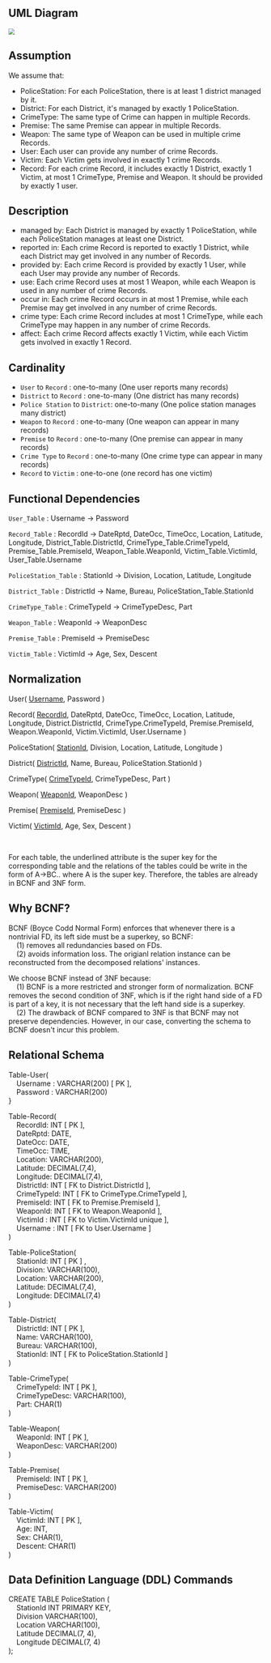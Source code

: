 ## UML Diagram

<img src="./fig/UML.png" style="zoom: 75%;" />

## Assumption

We assume that:

+ PoliceStation: For each PoliceStation, there is at least 1 district managed by it.
+ District: For each District, it's managed by exactly 1 PoliceStation.
+ CrimeType: The same type of Crime can happen in multiple Records.
+ Premise: The same Premise can appear in multiple Records.
+ Weapon: The same type of Weapon can be used in multiple crime Records.
+ User: Each user can provide any number of crime Records.
+ Victim: Each Victim gets involved in exactly 1 crime Records.
+ Record: For each crime Record, it includes exactly 1 District, exactly 1 Victim, at most 1 CrimeType, Premise and Weapon. It should be provided by exactly 1 user.

## Description

+ managed by: Each District is managed by exactly 1 PoliceStation, while each PoliceStation manages at least one District.
+ reported in: Each crime Record is reported to exactly 1 District, while each District may get involved in any number of Records.
+ provided by: Each crime Record is provided by exactly 1 User, while each User may provide any number of Records.
+ use: Each crime Record uses at most 1 Weapon, while each Weapon is used in any number of crime Records.
+ occur in: Each crime Record occurs in at most 1 Premise, while each Premise may get involved in any number of crime Records.
+ crime type: Each crime Record includes at most 1 CrimeType, while each CrimeType may happen in any number of crime Records.
+ affect: Each crime Record affects exactly 1 Victim, while each Victim gets involved in exactly 1 Record.

## Cardinality

+ `User` to `Record` : one-to-many (One user reports many records)
+ `District` to `Record` : one-to-many (One district has many records)
+ `Police Station` to `District`: one-to-many (One police station manages many district)
+ `Weapon` to `Record` : one-to-many (One weapon can appear in many records)
+ `Premise` to `Record` : one-to-many (One premise can appear in many records)
+ `Crime Type` to `Record` : one-to-many (One crime type can appear in many records)
+ `Record` to `Victim` : one-to-one (one record has one victim)

## Functional Dependencies
`User_Table` : Username → Password

`Record_Table` : RecordId → DateRptd, DateOcc, TimeOcc, Location, Latitude, Longitude, District_Table.DistrictId, CrimeType_Table.CrimeTypeId, Premise_Table.PremiseId, Weapon_Table.WeaponId, Victim_Table.VictimId, User_Table.Username

`PoliceStation_Table` : StationId → Division, Location, Latitude, Longitude

`District_Table` : DistrictId → Name, Bureau, PoliceStation_Table.StationId

`CrimeType_Table` : CrimeTypeId → CrimeTypeDesc, Part

`Weapon_Table` : WeaponId → WeaponDesc

`Premise_Table` : PremiseId → PremiseDesc

`Victim_Table` : VictimId → Age, Sex, Descent

## Normalization
User( <ins>Username</ins>, Password )

Record( <ins>RecordId</ins>, DateRptd, DateOcc, TimeOcc, Location, Latitude, Longitude, District.DistrictId, CrimeType.CrimeTypeId, Premise.PremiseId, Weapon.WeaponId, Victim.VictimId, User.Username )

PoliceStation( <ins>StationId</ins>, Division, Location, Latitude, Longitude )

District( <ins>DistrictId</ins>, Name, Bureau, PoliceStation.StationId )

CrimeType( <ins>CrimeTypeId</ins>, CrimeTypeDesc, Part )

Weapon( <ins>WeaponId</ins>, WeaponDesc )

Premise( <ins>PremiseId</ins>, PremiseDesc )

Victim( <ins>VictimId</ins>, Age, Sex, Descent )

<br>

For each table, the underlined attribute is the super key for the corresponding table and the relations of the tables could be write in the form of A->BC.. where A is the super key. Therefore, the tables are already in BCNF and 3NF form.

## Why BCNF?

BCNF (Boyce Codd Normal Form) enforces that whenever there is a nontrivial FD, its left side must be a superkey, so BCNF:\
&nbsp;&nbsp;&nbsp;&nbsp;(1) removes all redundancies based on FDs.\
&nbsp;&nbsp;&nbsp;&nbsp;(2) avoids information loss. The origianl relation instance can be reconstructed from the decomposed relations' instances.

We choose BCNF instead of 3NF because:\
&nbsp;&nbsp;&nbsp;&nbsp;(1) BCNF is a more restricted and stronger form of normalization. BCNF removes the second condition of 3NF, which is if the right hand side of a FD is part of a key, it is not necessary that the left hand side is a superkey.\
&nbsp;&nbsp;&nbsp;&nbsp;(2) The drawback of BCNF compared to 3NF is that BCNF may not preserve dependencies. However, in our case, converting the schema to BCNF doesn't incur this problem.

## Relational Schema

Table-User(\
&nbsp;&nbsp;&nbsp;&nbsp;Username : VARCHAR(200) [ PK ],\
&nbsp;&nbsp;&nbsp;&nbsp;Password : VARCHAR(200)\
}

Table-Record(\
&nbsp;&nbsp;&nbsp;&nbsp;RecordId: INT [ PK ],\
&nbsp;&nbsp;&nbsp;&nbsp;DateRptd: DATE,\
&nbsp;&nbsp;&nbsp;&nbsp;DateOcc: DATE,\
&nbsp;&nbsp;&nbsp;&nbsp;TimeOcc: TIME,\
&nbsp;&nbsp;&nbsp;&nbsp;Location: VARCHAR(200),\
&nbsp;&nbsp;&nbsp;&nbsp;Latitude: DECIMAL(7,4),\
&nbsp;&nbsp;&nbsp;&nbsp;Longitude: DECIMAL(7,4),\
&nbsp;&nbsp;&nbsp;&nbsp;DistrictId: INT [ FK to District.DistrictId ],\
&nbsp;&nbsp;&nbsp;&nbsp;CrimeTypeId: INT [ FK to CrimeType.CrimeTypeId ],\
&nbsp;&nbsp;&nbsp;&nbsp;PremiseId: INT [ FK to Premise.PremiseId ],\
&nbsp;&nbsp;&nbsp;&nbsp;WeaponId: INT [ FK to Weapon.WeaponId ],\
&nbsp;&nbsp;&nbsp;&nbsp;VictimId : INT [ FK to Victim.VictimId unique ],\
&nbsp;&nbsp;&nbsp;&nbsp;Username : INT [ FK to User.Username ]\
)

Table-PoliceStation(\
&nbsp;&nbsp;&nbsp;&nbsp;StationId: INT [ PK ] ,\
&nbsp;&nbsp;&nbsp;&nbsp;Division: VARCHAR(100),\
&nbsp;&nbsp;&nbsp;&nbsp;Location: VARCHAR(200),\
&nbsp;&nbsp;&nbsp;&nbsp;Latitude: DECIMAL(7,4),\
&nbsp;&nbsp;&nbsp;&nbsp;Longitude: DECIMAL(7,4)\
)

Table-District(\
&nbsp;&nbsp;&nbsp;&nbsp;DistrictId: INT [ PK ],\
&nbsp;&nbsp;&nbsp;&nbsp;Name: VARCHAR(100),\
&nbsp;&nbsp;&nbsp;&nbsp;Bureau: VARCHAR(100),\
&nbsp;&nbsp;&nbsp;&nbsp;StationId: INT [ FK to PoliceStation.StationId ]\
)

Table-CrimeType(\
&nbsp;&nbsp;&nbsp;&nbsp;CrimeTypeId: INT [ PK ],\
&nbsp;&nbsp;&nbsp;&nbsp;CrimeTypeDesc: VARCHAR(100),\
&nbsp;&nbsp;&nbsp;&nbsp;Part: CHAR(1)\
)

Table-Weapon(\
&nbsp;&nbsp;&nbsp;&nbsp;WeaponId: INT [ PK ],\
&nbsp;&nbsp;&nbsp;&nbsp;WeaponDesc: VARCHAR(200)\
)

Table-Premise(\
&nbsp;&nbsp;&nbsp;&nbsp;PremiseId: INT [ PK ],\
&nbsp;&nbsp;&nbsp;&nbsp;PremiseDesc: VARCHAR(200)\
)

Table-Victim(\
&nbsp;&nbsp;&nbsp;&nbsp;VictimId: INT [ PK ],\
&nbsp;&nbsp;&nbsp;&nbsp;Age: INT,\
&nbsp;&nbsp;&nbsp;&nbsp;Sex: CHAR(1),\
&nbsp;&nbsp;&nbsp;&nbsp;Descent: CHAR(1)\
)

## Data Definition Language (DDL) Commands

CREATE TABLE PoliceStation (\
&nbsp;&nbsp;&nbsp;&nbsp;StationId INT PRIMARY KEY,\
&nbsp;&nbsp;&nbsp;&nbsp;Division VARCHAR(100),\
&nbsp;&nbsp;&nbsp;&nbsp;Location VARCHAR(100),\
&nbsp;&nbsp;&nbsp;&nbsp;Latitude DECIMAL(7, 4),\
&nbsp;&nbsp;&nbsp;&nbsp;Longitude DECIMAL(7, 4)\
);
